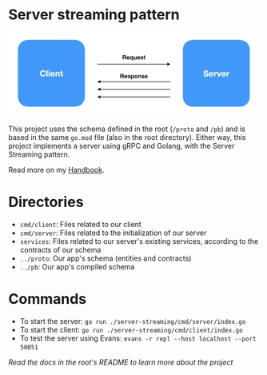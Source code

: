 # Server streaming pattern

![Server streaming](../docs/img/server-streaming.png)

This project uses the schema defined in the root (`/proto` and `/pb`) and is based in the same `go.mod` file (also in the root directory).
Either way, this project implements a server using gRPC and Golang, with the Server Streaming pattern.

Read more on my [Handbook](https://cloudy-marsupial-788.notion.site/Server-streaming-example-0ca1237bc0294a0d883b750049066994).

# Directories

- `cmd/client`: Files related to our client
- `cmd/server`: Files related to the initialization of our server
- `services`: Files related to our server's existing services, according to the contracts of our schema
- `../proto`: Our app's schema (entities and contracts)
- `../pb`: Our app's compiled schema

# Commands

- To start the server: `go run ./server-streaming/cmd/server/index.go`
- To start the client: `go run ./server-streaming/cmd/client/index.go`
- To test the server using Evans: `evans -r repl --host localhost --port 50051`

_Read the docs in the root's README to learn more about the project_
